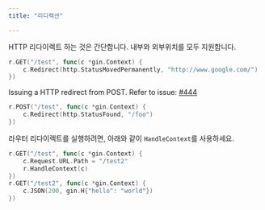 ```yaml
---
title: "리디렉션"

---
```


HTTP 리다이렉트 하는 것은 간단합니다. 내부와 외부위치를 모두 지원합니다.

```go
r.GET("/test", func(c *gin.Context) {
	c.Redirect(http.StatusMovedPermanently, "http://www.google.com/")
})
```

Issuing a HTTP redirect from POST. Refer to issue: [#444](https://github.com/gin-gonic/gin/issues/444)

```go
r.POST("/test", func(c *gin.Context) {
	c.Redirect(http.StatusFound, "/foo")
})
```

라우터 리다이렉트를 실행하려면, 아래와 같이 `HandleContext`를 사용하세요.

``` go
r.GET("/test", func(c *gin.Context) {
    c.Request.URL.Path = "/test2"
    r.HandleContext(c)
})
r.GET("/test2", func(c *gin.Context) {
    c.JSON(200, gin.H{"hello": "world"})
})
```
